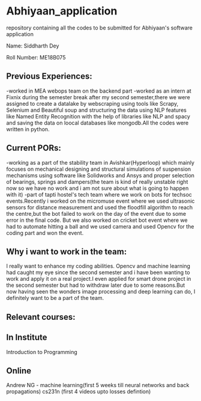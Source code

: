 # Abhiyaan_application
repository containing all the codes to be submitted for Abhiyaan's software application

Name:
Siddharth Dey

Roll Number:
ME18B075

Previous Experiences:
------------------------------
-worked in MEA webops team on the backend part
-worked as an intern at Fixnix during the semester break after my second semester,there we were assigned to create a datalake by webscraping using tools like Scrapy, Selenium and Beautiful soup and structuring the data using NLP features like Named Entity Recognition with the help of libraries like NLP and spacy and saving the data on loocal databases like mongodb.All the codes were written in python.

Current PORs:
------------------------------
-working as a part of the stability team in Avishkar(Hyperloop) which mainly focuses on mechanical designing and structural simulations of suspension mechanisms using software like Solidworks and Ansys and proper selection of bearings, springs and dampers(the team is kind of really unstable right now so we have no work and i am not sure about what is going to happen with it)
-part of tapti hostel's tech team  where we work on bots for techsoc events.Recently i worked on the micromuse event where we used ultrasonic sensors for distance measurement and used the floodfill algorithm to reach the centre,but the bot failed to work on the day of the event due to some error in the final code. But we also worked on cricket bot event where we had to automate hitting a ball and we used camera and used Opencv for the coding part and won the event.

Why i want to work in the team:
-------------------------------
I really want to enhance my coding abilities. Opencv and machine learning had caught my eye since the second semester and i have been wanting to work and apply it on a real project.I even applied for smart drone project in the second semester but had to withdraw later due to some reasons.But now having seen the wonders image processing and deep learning can do, I definitely want to be a part of the team.

Relevant courses:
-----------------
In Institute
-----------------
Introduction to Programming

Online
-------------
Andrew NG - machine learning(first 5 weeks till neural networks and back propagations)
cs231n (first 4 videos upto losses defintion) 
